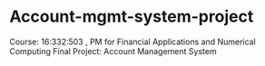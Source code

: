 # Account-mgmt-system-project
Course: 16:332:503 , PM for Financial Applications and Numerical Computing
Final Project: Account Management System
